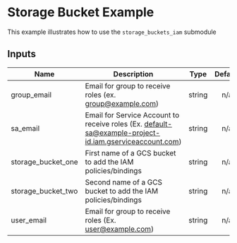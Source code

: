 # Storage Bucket Example

This example illustrates how to use the `storage_buckets_iam` submodule

<!-- BEGINNING OF PRE-COMMIT-TERRAFORM DOCS HOOK -->
## Inputs

| Name | Description | Type | Default | Required |
|------|-------------|:----:|:-----:|:-----:|
| group\_email | Email for group to receive roles (ex. group@example.com) | string | n/a | yes |
| sa\_email | Email for Service Account to receive roles (Ex. default-sa@example-project-id.iam.gserviceaccount.com) | string | n/a | yes |
| storage\_bucket\_one | First name of a GCS bucket to add the IAM policies/bindings | string | n/a | yes |
| storage\_bucket\_two | Second name of a GCS bucket to add the IAM policies/bindings | string | n/a | yes |
| user\_email | Email for group to receive roles (Ex. user@example.com) | string | n/a | yes |

<!-- END OF PRE-COMMIT-TERRAFORM DOCS HOOK -->
